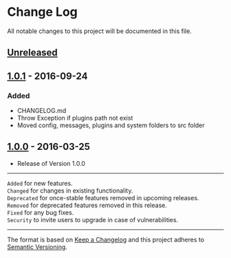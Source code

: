 # Change Log
All notable changes to this project will be documented in this file.

## [Unreleased]

## [1.0.1] - 2016-09-24
### Added
- CHANGELOG.md
- Throw Exception if plugins path not exist
- Moved config, messages, plugins and system folders to src folder

## [1.0.0] - 2016-03-25
- Release of Version 1.0.0

---

`Added` for new features.  
`Changed` for changes in existing functionality.  
`Deprecated` for once-stable features removed in upcoming releases.  
`Removed` for deprecated features removed in this release.  
`Fixed` for any bug fixes.  
`Security` to invite users to upgrade in case of vulnerabilities.

---

The format is based on [Keep a Changelog](http://keepachangelog.com/) 
and this project adheres to [Semantic Versioning](http://semver.org/).

[Unreleased]: https://github.com/getherbie/herbie/compare/v1.0.1...HEAD
[1.0.1]: https://github.com/getherbie/herbie/compare/v1.0.0...v1.0.1
[1.0.0]: https://github.com/getherbie/herbie/compare/v0.5.0...v1.0.0

